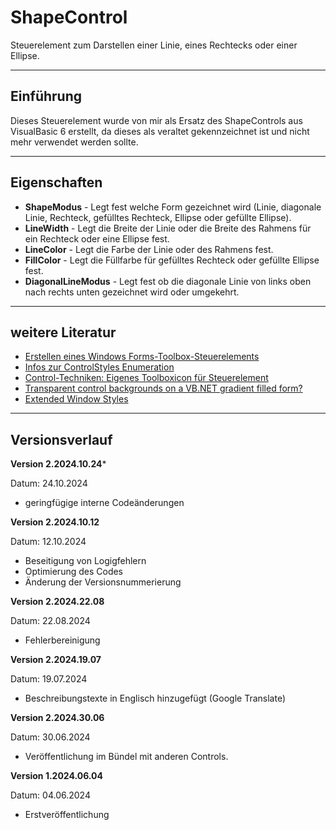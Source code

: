 
# ShapeControl

Steuerelement zum Darstellen einer Linie, eines Rechtecks oder einer Ellipse.

---

## Einführung

Dieses Steuerelement wurde von mir als Ersatz des ShapeControls aus VisualBasic 6 erstellt,
da dieses als veraltet gekennzeichnet ist und nicht mehr verwendet werden sollte.

---

## Eigenschaften

- **ShapeModus** - Legt fest welche Form gezeichnet wird 
(Linie, diagonale Linie, Rechteck, gefülltes Rechteck, Ellipse oder gefüllte Ellipse).
- **LineWidth** - Legt die Breite der Linie oder 
die Breite des Rahmens für ein Rechteck oder eine Ellipse fest.
- **LineColor** - Legt die Farbe der Linie oder des Rahmens fest.
- **FillColor** - Legt die Füllfarbe für gefülltes Rechteck oder 
gefüllte Ellipse fest.
- **DiagonalLineModus** - Legt fest ob die diagonale Linie von 
links oben nach rechts unten gezeichnet wird oder umgekehrt.

---

## weitere Literatur

- [Erstellen eines Windows Forms-Toolbox-Steuerelements](https://docs.microsoft.com/de-de/visualstudio/extensibility/creating-a-windows-forms-toolbox-control?view=vs-2022)
- [Infos zur ControlStyles Enumeration](https://learn.microsoft.com/de-de/dotnet/api/system.windows.forms.controlstyles?redirectedfrom=MSDN&view=netframework-4.7.2)
- [Control-Techniken: Eigenes Toolboxicon für Steuerelement](https://www.vb-paradise.de/index.php/Thread/123746-Control-Techniken-Eigenes-Toolboxicon-f%C3%BCr-Steuerelement/)
- [Transparent control backgrounds on a VB.NET gradient filled form?](https://stackoverflow.com/questions/511320/transparent-control-backgrounds-on-a-vb-net-gradient-filled-form)
- [Extended Window Styles](https://learn.microsoft.com/en-us/windows/win32/winmsg/extended-window-styles)

---

## Versionsverlauf

**Version 2.2024.10.24***

Datum: 24.10.2024

- geringfügige interne Codeänderungen

**Version 2.2024.10.12**

Datum: 12.10.2024

- Beseitigung von Logigfehlern
- Optimierung des Codes
- Änderung der Versionsnummerierung

**Version 2.2024.22.08**

Datum: 22.08.2024

- Fehlerbereinigung

**Version 2.2024.19.07**

Datum: 19.07.2024

- Beschreibungstexte in Englisch hinzugefügt (Google Translate)

**Version 2.2024.30.06**

Datum: 30.06.2024

- Veröffentlichung im Bündel mit anderen Controls.

**Version 1.2024.06.04**

Datum: 04.06.2024

- Erstveröffentlichung
